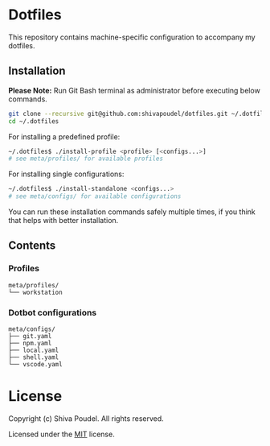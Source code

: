 # Dotfiles

This repository contains machine-specific configuration to accompany my dotfiles.

## Installation

__Please Note:__ Run Git Bash terminal as administrator before executing below commands.

```bash
git clone --recursive git@github.com:shivapoudel/dotfiles.git ~/.dotfiles
cd ~/.dotfiles
```

For installing a predefined profile:
```bash
~/.dotfiles$ ./install-profile <profile> [<configs...>]
# see meta/profiles/ for available profiles
```

For installing single configurations:
```bash
~/.dotfiles$ ./install-standalone <configs...>
# see meta/configs/ for available configurations
```

You can run these installation commands safely multiple times, if you think that helps with better installation.

## Contents

### Profiles

```
meta/profiles/
└── workstation
```
### Dotbot configurations

```
meta/configs/
├── git.yaml
├── npm.yaml
├── local.yaml
├── shell.yaml
└── vscode.yaml
```

# License

Copyright (c) Shiva Poudel. All rights reserved.

Licensed under the [MIT](http://shivapoudel.mit-license.org) license.
